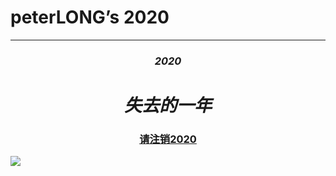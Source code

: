 <!DOCTYPE html>
<html>
	<body>
		<p><h1 align="left">peterLONG’s 2020</h1></p>
		<hr >
		<p><h3 align="center"><b><i>2020</i></b></h3></p>
		<p><h1 align="center"><b><i>失去的一年</i></b></h1></p>
		<p><h3 align="center"><a href="https://mp.weixin.qq.com/s/6_UvFODCXNJ-jXZsnE71QA">请注销2020</a></h3></p>
		</center><img src="https://ss3.bdstatic.com/70cFv8Sh_Q1YnxGkpoWK1HF6hhy/it/u=2898277296,111857295&fm=26&gp=0.jpg" >
	</body>
</html>
